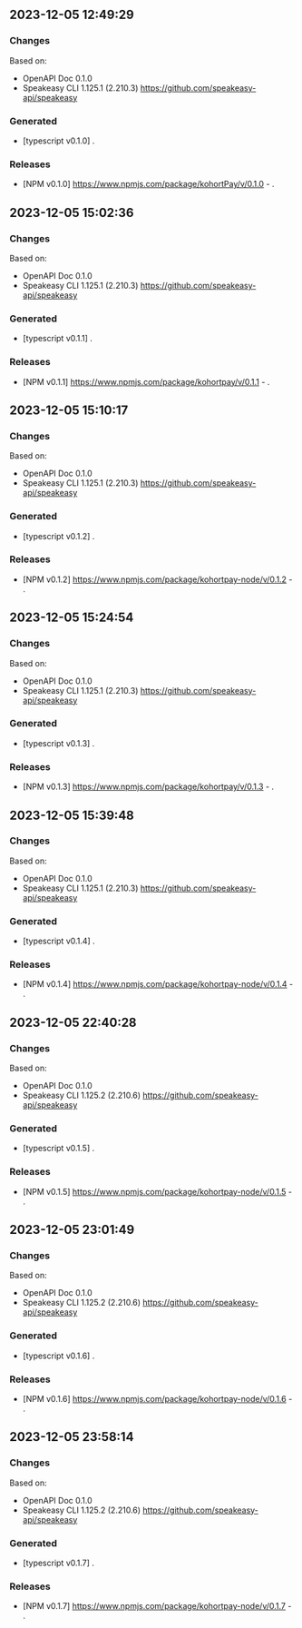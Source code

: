 

## 2023-12-05 12:49:29
### Changes
Based on:
- OpenAPI Doc 0.1.0 
- Speakeasy CLI 1.125.1 (2.210.3) https://github.com/speakeasy-api/speakeasy
### Generated
- [typescript v0.1.0] .
### Releases
- [NPM v0.1.0] https://www.npmjs.com/package/kohortPay/v/0.1.0 - .

## 2023-12-05 15:02:36
### Changes
Based on:
- OpenAPI Doc 0.1.0 
- Speakeasy CLI 1.125.1 (2.210.3) https://github.com/speakeasy-api/speakeasy
### Generated
- [typescript v0.1.1] .
### Releases
- [NPM v0.1.1] https://www.npmjs.com/package/kohortpay/v/0.1.1 - .

## 2023-12-05 15:10:17
### Changes
Based on:
- OpenAPI Doc 0.1.0 
- Speakeasy CLI 1.125.1 (2.210.3) https://github.com/speakeasy-api/speakeasy
### Generated
- [typescript v0.1.2] .
### Releases
- [NPM v0.1.2] https://www.npmjs.com/package/kohortpay-node/v/0.1.2 - .

## 2023-12-05 15:24:54
### Changes
Based on:
- OpenAPI Doc 0.1.0 
- Speakeasy CLI 1.125.1 (2.210.3) https://github.com/speakeasy-api/speakeasy
### Generated
- [typescript v0.1.3] .
### Releases
- [NPM v0.1.3] https://www.npmjs.com/package/kohortpay/v/0.1.3 - .

## 2023-12-05 15:39:48
### Changes
Based on:
- OpenAPI Doc 0.1.0 
- Speakeasy CLI 1.125.1 (2.210.3) https://github.com/speakeasy-api/speakeasy
### Generated
- [typescript v0.1.4] .
### Releases
- [NPM v0.1.4] https://www.npmjs.com/package/kohortpay-node/v/0.1.4 - .

## 2023-12-05 22:40:28
### Changes
Based on:
- OpenAPI Doc 0.1.0 
- Speakeasy CLI 1.125.2 (2.210.6) https://github.com/speakeasy-api/speakeasy
### Generated
- [typescript v0.1.5] .
### Releases
- [NPM v0.1.5] https://www.npmjs.com/package/kohortpay-node/v/0.1.5 - .

## 2023-12-05 23:01:49
### Changes
Based on:
- OpenAPI Doc 0.1.0 
- Speakeasy CLI 1.125.2 (2.210.6) https://github.com/speakeasy-api/speakeasy
### Generated
- [typescript v0.1.6] .
### Releases
- [NPM v0.1.6] https://www.npmjs.com/package/kohortpay-node/v/0.1.6 - .

## 2023-12-05 23:58:14
### Changes
Based on:
- OpenAPI Doc 0.1.0 
- Speakeasy CLI 1.125.2 (2.210.6) https://github.com/speakeasy-api/speakeasy
### Generated
- [typescript v0.1.7] .
### Releases
- [NPM v0.1.7] https://www.npmjs.com/package/kohortpay-node/v/0.1.7 - .